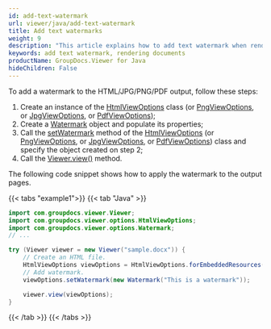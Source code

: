 ```yaml
---
id: add-text-watermark
url: viewer/java/add-text-watermark
title: Add text watermarks
weight: 9
description: "This article explains how to add text watermark when rendering documents with GroupDocs.Viewer within your Java applications."
keywords: add text watermark, rendering documents
productName: GroupDocs.Viewer for Java
hideChildren: False
---
```

To add a watermark to the HTML/JPG/PNG/PDF output, follow these steps:

1. Create an instance of the [HtmlViewOptions](https://reference.groupdocs.com/viewer/java/com.groupdocs.viewer.options/htmlviewoptions/) class (or [PngViewOptions](https://reference.groupdocs.com/viewer/java/com.groupdocs.viewer.options/pngviewoptions/), or [JpgViewOptions](https://reference.groupdocs.com/viewer/java/com.groupdocs.viewer.options/jpgviewoptions/), or [PdfViewOptions](https://reference.groupdocs.com/viewer/java/com.groupdocs.viewer.options/pdfviewoptions/));
2. Create a [Watermark](https://reference.groupdocs.com/viewer/java/com.groupdocs.viewer.options/Watermark) object and populate its properties;
3. Call the [setWatermark](https://reference.groupdocs.com/viewer/java/com.groupdocs.viewer.options/viewoptions/#setWatermark-com.groupdocs.viewer.options.Watermark-) method of the [HtmlViewOptions](https://reference.groupdocs.com/viewer/java/com.groupdocs.viewer.options/HtmlViewOptions) (or [PngViewOptions](https://reference.groupdocs.com/viewer/java/com.groupdocs.viewer.options/PngViewOptions), or [JpgViewOptions](https://reference.groupdocs.com/viewer/java/com.groupdocs.viewer.options/JpgViewOptions), or [PdfViewOptions](https://reference.groupdocs.com/viewer/java/com.groupdocs.viewer.options/PdfViewOptions)) class and specify the object created on step 2;
4. Call the [Viewer.view()](https://reference.groupdocs.com/viewer/java/com.groupdocs.viewer/viewer/#view-com.groupdocs.viewer.options.ViewOptions-) method.

The following code snippet shows how to apply the watermark to the output pages.

{{< tabs "example1">}}
{{< tab "Java" >}}
```java
import com.groupdocs.viewer.Viewer;
import com.groupdocs.viewer.options.HtmlViewOptions;
import com.groupdocs.viewer.options.Watermark;
// ...

try (Viewer viewer = new Viewer("sample.docx")) {
    // Create an HTML file.
    HtmlViewOptions viewOptions = HtmlViewOptions.forEmbeddedResources();
    // Add watermark.
    viewOptions.setWatermark(new Watermark("This is a watermark"));

    viewer.view(viewOptions);
}
```
{{< /tab >}}
{{< /tabs >}}